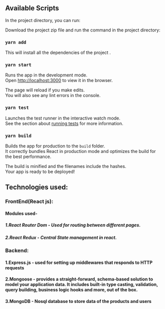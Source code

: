 
## Available Scripts

In the project directory, you can run:

Download the project zip file and run the command in the project directory:

### `yarn add`
This will install all the dependencies of the project .


### `yarn start`

Runs the app in the development mode.<br />
Open [http://localhost:3000](http://localhost:3000) to view it in the browser.

The page will reload if you make edits.<br />
You will also see any lint errors in the console.

### `yarn test`

Launches the test runner in the interactive watch mode.<br />
See the section about [running tests](https://facebook.github.io/create-react-app/docs/running-tests) for more information.

### `yarn build`

Builds the app for production to the `build` folder.<br />
It correctly bundles React in production mode and optimizes the build for the best performance.

The build is minified and the filenames include the hashes.<br />
Your app is ready to be deployed!


## Technologies used:

### FrontEnd(React js):
#### Modules used-
##### 1.React Router Dom - Used for routing between different pages.
##### 2.React Redux - Central State management in react.

### Backend:
#### 1.Express.js - used for setting up middlewares that responds to HTTP requests
#### 2.Mongoose - provides a straight-forward, schema-based solution to model your application data. It includes built-in type casting, validation, query building, business logic hooks and more, out of the box.
#### 3.MongoDB - Nosql database to store data of the products and users

